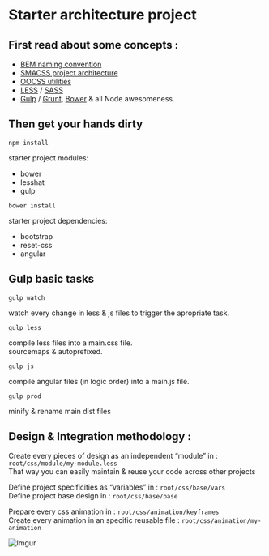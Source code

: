 # Starter architecture project

## First read about some concepts :

* [BEM naming convention](http://getbem.com/naming/)
* [SMACSS project architecture](https://smacss.com/book/categorizing)
* [OOCSS utilities](http://oocss.org/)
* [LESS](http://lesscss.org/) / [SASS](http://sass-lang.com/)
* [Gulp](http://gulpjs.com/) / [Grunt](http://gruntjs.com/), [Bower](https://bower.io/) & all Node awesomeness.


## Then get your hands dirty

`npm install`

starter project modules:
* bower
* lesshat
* gulp


`bower install`	

starter project dependencies:
* bootstrap
* reset-css
* angular
		

## Gulp basic tasks

`gulp watch`

watch every change in less & js files to trigger the apropriate task.

`gulp less`

compile less files into a main.css file.   
sourcemaps & autoprefixed.

`gulp js`

compile angular files (in logic order) into a main.js file.

`gulp prod`

minify & rename main dist files



## Design & Integration methodology :

Create every pieces of design as an independent “module” in : `root/css/module/my-module.less`   
That way you can easily maintain & reuse your code across other projects    

Define project specificities as “variables” in : `root/css/base/vars`    
Define project base design in : `root/css/base/base`    

Prepare every css animation in : `root/css/animation/keyframes`   
Create every animation in an specific reusable file : `root/css/animation/my-animation`   

![Imgur](http://i.imgur.com/4EOEA65.png)
